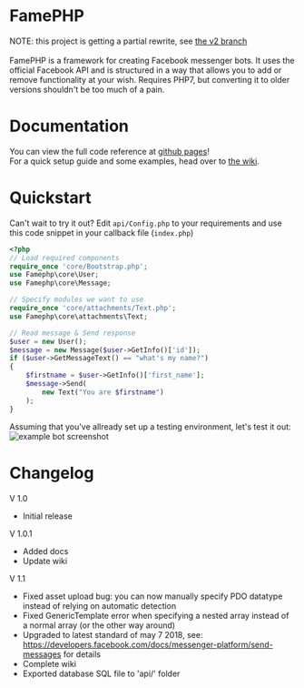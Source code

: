 # FamePHP
NOTE: this project is getting a partial rewrite, see [the v2 branch](https://github.com/sleeyax/FamePHP/tree/v2) <br><br>
FamePHP is a framework for creating Facebook messenger bots. It uses the official Facebook API and is structured in a way that allows you to add or remove functionality at your wish. Requires PHP7, but converting it to older versions shouldn't be too much of a pain.

# Documentation
You can view the full code reference at <a href="https://sleeyax.github.io/FamePHP">github pages</a>!<br>
For a quick setup guide and some examples, head over to <a href="https://github.com/sleeyax/FamePHP/wiki">the wiki</a>.

# Quickstart
Can't wait to try it out? Edit `api/Config.php` to your requirements and use this code snippet in your callback file (`index.php`)
```php
<?php
// Load required components
require_once 'core/Bootstrap.php';
use Famephp\core\User;
use Famephp\core\Message;

// Specify modules we want to use
require_once 'core/attachments/Text.php';
use Famephp\core\attachments\Text;

// Read message & Send response
$user = new User();
$message = new Message($user->GetInfo()['id']);
if ($user->GetMessageText() == "what's my name?") 
{
    $firstname = $user->GetInfo()['first_name'];
    $message->Send(
        new Text("You are $firstname")
    );
}

```
Assuming that you've allready set up a testing environment, let's test it out:
![example bot screenshot](https://i.imgur.com/v6CzxOu.png)

# Changelog
V 1.0
* Initial release

V 1.0.1
* Added docs
* Update wiki

V 1.1
* Fixed asset upload bug: you can now manually specify PDO datatype instead of relying on automatic detection
* Fixed GenericTemplate error when specifying a nested array instead of a normal array (or the other way around)
* Upgraded to latest standard of may 7 2018, see: https://developers.facebook.com/docs/messenger-platform/send-messages for details 
* Complete wiki
* Exported database SQL file to 'api/' folder
